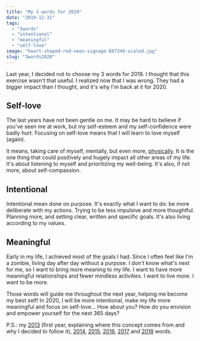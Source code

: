 ```yaml
---
title: "My 3 words for 2020"
date: "2019-12-31"
tags: 
  - "3words"
  - "intentional"
  - "meaningful"
  - "self-love"
image: "heart-shaped-red-neon-signage-887349-scaled.jpg"
slug: "3words2020"
---
```


Last year, I decided not to choose my 3 words for 2019. I thought that this exercise wasn't that useful. I realized now that I was wrong. They had a bigger impact than I thought, and it's why I'm back at it for 2020.

## Self-love

The last years have not been gentle on me. It may be hard to believe if you've seen me at work, but my self-esteem and my self-confidence were badly hurt. Focusing on self-love means that I will learn to love myself (again).

It means, taking care of myself, mentally, but even more, [physically](https://fred.dev/wwahpd/). It is the one thing that could positively and hugely impact all other areas of my life. It's about listening to myself and prioritizing my well-being. It's also, if not more, about self-compassion.

## Intentional

Intentional mean done on purpose. It's exactly what I want to do: be more deliberate with my actions. Trying to be less impulsive and more thoughtful. Planning more, and setting clear, written and specific goals. It's also living according to my values.

## Meaningful

Early in my life, I achieved most of the goals I had. Since I often feel like I'm a zombie, living day after day without a purpose. I don't know what's next for me, so I want to bring more meaning to my life. I want to have more meaningful relationships and fewer mindless activities. I want to live more. I want to be more.

Those words will guide me throughout the next year, helping me become my best self! In 2020, I will be more intentional, make my life more meaningful and focus on self-love... How about you? How do you envision and empower yourself for the next 365 days?

P.S.: my [2013](https://fred.dev/my-3-words-for-2013/) (first year, explaining where this concept comes from and why I decided to follow it), [2014](https://fred.dev/my-3-words-for-2014/), [2015](https://fred.dev/my-3-words-for-2015/), [2016](https://fred.dev/my-3-words-for-2016/), [2017](https://fred.dev/my-3-words-for-2017/) and [2018](https://fred.dev/2018words/) words.
